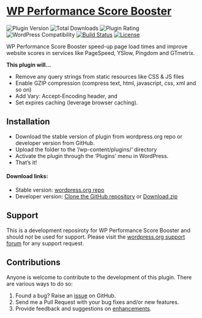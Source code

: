 # [WP Performance Score Booster](https://wordpress.org/plugins/wp-performance-score-booster/)

![Plugin Version](https://img.shields.io/wordpress/plugin/v/wp-performance-score-booster.svg?maxAge=2592000)
![Total Downloads](https://img.shields.io/wordpress/plugin/dt/wp-performance-score-booster.svg?maxAge=2592000)
![Plugin Rating](https://img.shields.io/wordpress/plugin/r/wp-performance-score-booster.svg?maxAge=2592000)
![WordPress Compatibility](https://img.shields.io/wordpress/v/wp-performance-score-booster.svg?maxAge=2592000)
[![Build Status](https://img.shields.io/travis/dipakcg/wp-performance-score-booster/master.svg?maxAge=2592000)](https://travis-ci.org/dipakcg/wp-performance-score-booster)
[![License](https://img.shields.io/badge/license-GPL--2.0%2B-red.svg)](https://github.com/dipakcg/wp-performance-score-booster/blob/master/license.txt)

WP Performance Score Booster speed-up page load times and improve website scores in services like PageSpeed, YSlow, Pingdom and GTmetrix.

**This plugin will...**
* Remove any query strings from static resources like CSS & JS files
* Enable GZIP compression (compress text, html, javascript, css, xml and so on)
* Add Vary: Accept-Encoding header, and
* Set expires caching (leverage browser caching).

## Installation
* Download the stable version of plugin from wordpress.org repo or developer version from GitHub.
* Upload the folder to the ‘/wp-content/plugins/‘ directory
* Activate the plugin through the ‘Plugins’ menu in WordPress.
* That’s it!

#### Download links:
* Stable version: [wordpress.org repo](https://wordpress.org/plugins/wp-performance-score-booster/)
* Developer version: [Clone the GitHub repository](https://github.com/easydigitaldownloads/easy-digital-downloads.git) or [Download zip](https://github.com/dipakcg/wp-performance-score-booster/archive/master.zip)

## Support
This is a development reposiroty for WP Performance Score Booster and should _not_ be used for support. Please visit the [wordpress.org support forum](http://wordpress.org/support/plugin/wp-performance-score-booster) for any support request.

## Contributions
Anyone is welcome to contribute to the development of this plugin. There are various ways to do so:

1. Found a bug? Raise an [issue](https://github.com/dipakcg/wp-performance-score-booster/issues?direction=desc&labels=bug&page=1&sort=created&state=open) on GitHub.
2. Send me a Pull Request with your bug fixes and/or new features.
3. Provide feedback and suggestions on [enhancements](https://github.com/dipakcg/wp-performance-score-booster/issues?direction=desc&labels=enhancement&page=1&sort=created&state=open).
